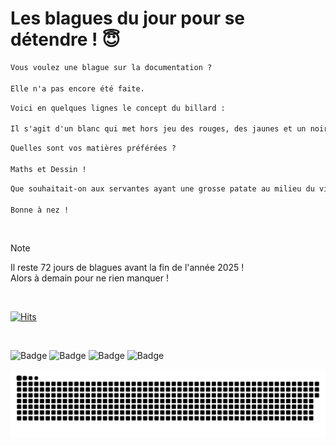 
<h1>Les blagues du jour pour se détendre ! 😇</h1>

```diff
Vous voulez une blague sur la documentation ?

Elle n'a pas encore été faite.
```

```diff
Voici en quelques lignes le concept du billard :

Il s'agit d'un blanc qui met hors jeu des rouges, des jaunes et un noir.
```

```diff
Quelles sont vos matières préférées ?

Maths et Dessin !
```

```diff
Que souhaitait-on aux servantes ayant une grosse patate au milieu du visage le jour de la Saint-Sylvestre ?

Bonne à nez !
```

<br/>

> [!NOTE]
> Il reste 72 jours de blagues avant la fin de l'année 2025 ! <br/>
> Alors à demain pour ne rien manquer !

<br/>


[![Hits](https://hits.seeyoufarm.com/api/count/incr/badge.svg?url=https%3A%2F%2Fgithub.com%2FClems02%2Fhit-counter&count_bg=%23003E80&title_bg=%235C9FE1&icon=powershell.svg&icon_color=%23FFFFFF&title=Visite&edge_flat=false)](https://hits.seeyoufarm.com)


<br/>


![Badge](https://img.shields.io/badge/Last%20updated%20on-white?style=for-the-badge&logo=clockify)   ![Badge](https://img.shields.io/badge/21/10-white?style=for-the-badge) ![Badge](https://img.shields.io/badge/at-white?style=for-the-badge) ![Badge](https://img.shields.io/badge/03:26-white?style=for-the-badge)


<p align="center">
 <img width="1000" src="assets/github-snake.svg" alt="snake"/>
</p>
